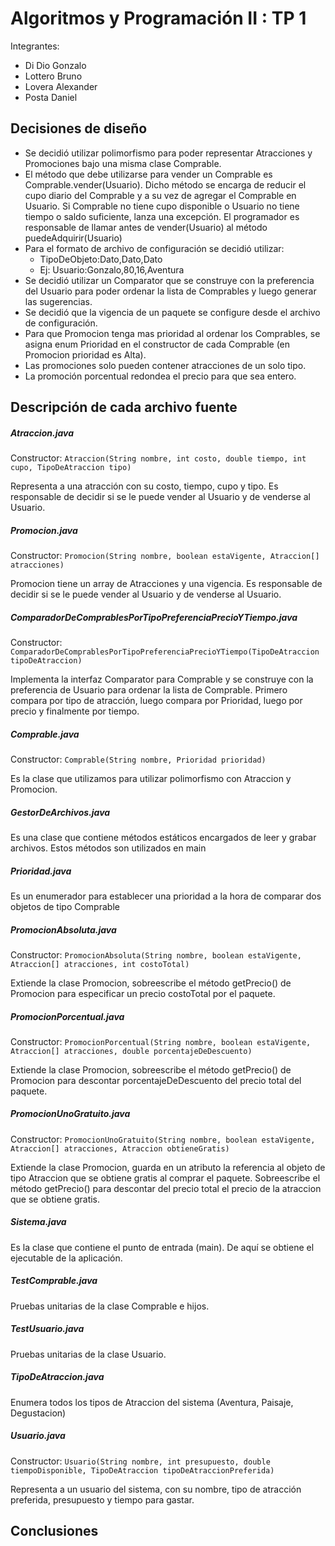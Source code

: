 # Algoritmos y Programación II : TP 1

Integrantes: 
- Di Dio Gonzalo
- Lottero Bruno
- Lovera Alexander
- Posta Daniel

## Decisiones de diseño

- Se decidió utilizar polimorfismo para poder representar Atracciones y Promociones bajo una misma clase Comprable.
- El método que debe utilizarse para vender un Comprable es Comprable.vender(Usuario). 
Dicho método se encarga de reducir el cupo diario del Comprable y a su vez de agregar el Comprable en Usuario. 
Si Comprable no tiene cupo disponible o Usuario no tiene tiempo o saldo suficiente, lanza una excepción. El programador es responsable de llamar antes de vender(Usuario) al método puedeAdquirir(Usuario)
- Para el formato de archivo de configuración se decidió utilizar:
    - TipoDeObjeto:Dato,Dato,Dato
    - Ej: Usuario:Gonzalo,80,16,Aventura
- Se decidió utilizar un Comparator que se construye con la preferencia del Usuario para poder ordenar la lista de Comprables y luego generar las sugerencias.
- Se decidió que la vigencia de un paquete se configure desde el archivo de configuración.
- Para que Promocion tenga mas prioridad al ordenar los Comprables, se asigna enum Prioridad en el constructor de cada Comprable (en Promocion prioridad es Alta).
- Las promociones solo pueden contener atracciones de un solo tipo.
- La promoción porcentual redondea el precio para que sea entero.

## Descripción de cada archivo fuente

##### Atraccion.java

Constructor: `Atraccion(String nombre, int costo, double tiempo, int cupo, TipoDeAtraccion tipo)`

Representa a una atracción con su costo, tiempo, cupo y tipo.
Es responsable de decidir si se le puede vender al Usuario y de venderse al Usuario.

##### Promocion.java

Constructor: `Promocion(String nombre, boolean estaVigente, Atraccion[] atracciones)`

Promocion tiene un array de Atracciones y una vigencia.
Es responsable de decidir si se le puede vender al Usuario y de venderse al Usuario.

##### ComparadorDeComprablesPorTipoPreferenciaPrecioYTiempo.java

Constructor: `ComparadorDeComprablesPorTipoPreferenciaPrecioYTiempo(TipoDeAtraccion tipoDeAtraccion)`

Implementa la interfaz Comparator para Comprable y se construye con la preferencia de Usuario para ordenar la lista de Comprable.
Primero compara por tipo de atracción, luego compara por Prioridad, luego por precio y finalmente por tiempo.

##### Comprable.java

Constructor: `Comprable(String nombre, Prioridad prioridad)`

Es la clase que utilizamos para utilizar polimorfismo con Atraccion y Promocion.

##### GestorDeArchivos.java

Es una clase que contiene métodos estáticos encargados de leer y grabar archivos. Estos métodos son utilizados en main

##### Prioridad.java

Es un enumerador para establecer una prioridad a la hora de comparar dos objetos de tipo Comprable

##### PromocionAbsoluta.java

Constructor: `PromocionAbsoluta(String nombre, boolean estaVigente, Atraccion[] atracciones, int costoTotal)`

Extiende la clase Promocion, sobreescribe el método getPrecio() de Promocion para especificar un precio costoTotal por el paquete.

##### PromocionPorcentual.java

Constructor: `PromocionPorcentual(String nombre, boolean estaVigente, Atraccion[] atracciones, double porcentajeDeDescuento)`

Extiende la clase Promocion, sobreescribe el método getPrecio() de Promocion para descontar porcentajeDeDescuento del precio total del paquete.

##### PromocionUnoGratuito.java

Constructor: `PromocionUnoGratuito(String nombre, boolean estaVigente, Atraccion[] atracciones, Atraccion obtieneGratis)`

Extiende la clase Promocion, guarda en un atributo la referencia al objeto de tipo Atraccion que se obtiene gratis al comprar el paquete.
Sobreescribe el método getPrecio() para descontar del precio total el precio de la atraccion que se obtiene gratis.

##### Sistema.java

Es la clase que contiene el punto de entrada (main). De aquí se obtiene el ejecutable de la aplicación.

##### TestComprable.java

Pruebas unitarias de la clase Comprable e hijos.

##### TestUsuario.java

Pruebas unitarias de la clase Usuario.

##### TipoDeAtraccion.java

Enumera todos los tipos de Atraccion del sistema (Aventura, Paisaje, Degustacion)

##### Usuario.java

Constructor: `Usuario(String nombre, int presupuesto, double tiempoDisponible, TipoDeAtraccion tipoDeAtraccionPreferida)`

Representa a un usuario del sistema, con su nombre, tipo de atracción preferida, presupuesto y tiempo para gastar.

## Conclusiones

